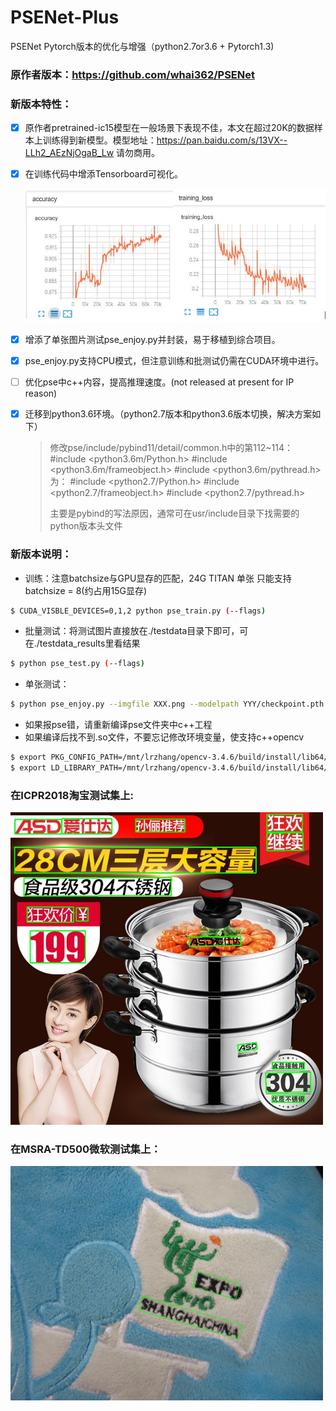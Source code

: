 # PSENet-Plus
PSENet Pytorch版本的优化与增强（python2.7or3.6 + Pytorch1.3)

### 原作者版本：<https://github.com/whai362/PSENet>

### 新版本特性：

- [x] 原作者pretrained-ic15模型在一般场景下表现不佳，本文在超过20K的数据样本上训练得到新模型。模型地址：https://pan.baidu.com/s/13VX--LLh2_AEzNjOgaB_Lw 请勿商用。

- [x] 在训练代码中增添Tensorboard可视化。

  ![](tensorboard.jpg)

- [x] 增添了单张图片测试pse_enjoy.py并封装，易于移植到综合项目。

- [x] pse_enjoy.py支持CPU模式，但注意训练和批测试仍需在CUDA环境中进行。

- [ ] 优化pse中c++内容，提高推理速度。(not released at present for IP reason)

- [x] 迁移到python3.6环境。（python2.7版本和python3.6版本切换，解决方案如下）

  > 修改pse/include/pybind11/detail/common.h中的第112~114：
  > #include <python3.6m/Python.h>
  > #include <python3.6m/frameobject.h>
  > #include <python3.6m/pythread.h>
  > 为：
  > #include <python2.7/Python.h>
  > #include <python2.7/frameobject.h>
  > #include <python2.7/pythread.h>
  >
  > 主要是pybind的写法原因，通常可在usr/include目录下找需要的python版本头文件

### 新版本说明：

- 训练：注意batchsize与GPU显存的匹配，24G TITAN 单张 只能支持batchsize = 8(约占用15G显存)

```bash
$ CUDA_VISBLE_DEVICES=0,1,2 python pse_train.py (--flags)
```

- 批量测试：将测试图片直接放在./testdata目录下即可，可在./testdata_results里看结果

```bash
$ python pse_test.py (--flags)
```

- 单张测试：

```bash
$ python pse_enjoy.py --imgfile XXX.png --modelpath YYY/checkpoint.pth.tar
```

- 如果报pse错，请重新编译pse文件夹中c++工程
- 如果编译后找不到.so文件，不要忘记修改环境变量，使支持c++opencv

```bash
$ export PKG_CONFIG_PATH=/mnt/lrzhang/opencv-3.4.6/build/install/lib64/pkgconfig:$PKG_CONFIG_PATH
$ export LD_LIBRARY_PATH=/mnt/lrzhang/opencv-3.4.6/build/install/lib64/:$LD_LIBRARY_PATH
```

### 在ICPR2018淘宝测试集上:

<img src="/testdata_results/vis_img/7.jpg" width=500>

### 在MSRA-TD500微软测试集上：

<img src="res_enjoy_test.jpg" width=500>

